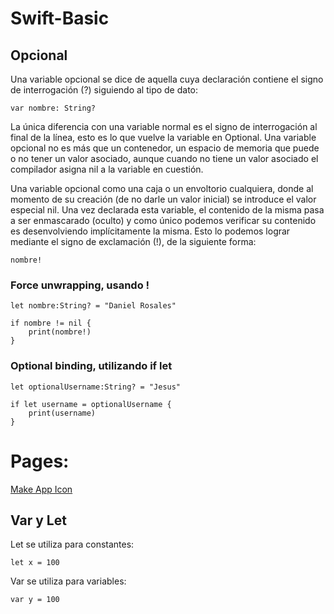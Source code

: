 # Swift-Basic

## Opcional
Una variable opcional se dice de aquella cuya declaración contiene el signo de interrogación (?) siguiendo al tipo de dato:

`var nombre: String?`

La única diferencia con una variable normal es el signo de interrogación al final de la línea, esto es lo que vuelve la variable en Optional. Una variable opcional no es más que un contenedor, un espacio de memoria que puede o no tener un valor asociado, aunque cuando no tiene un valor asociado el compilador asigna nil a la variable en cuestión.

Una variable opcional como una caja o un envoltorio cualquiera, donde al momento de su creación (de no darle un valor inicial) se introduce el valor especial nil. Una vez declarada esta variable, el contenido de la misma pasa a ser enmascarado (oculto) y como único podemos verificar su contenido es desenvolviendo implícitamente la misma. Esto lo podemos lograr mediante el signo de exclamación (!), de la siguiente forma:

`nombre!`


### Force unwrapping, usando !

````
let nombre:String? = "Daniel Rosales"

if nombre != nil {
    print(nombre!)
}
````

### Optional binding, utilizando if let

```
let optionalUsername:String? = "Jesus"

if let username = optionalUsername {
    print(username)
}

```

# Pages:

[Make App Icon](https://makeappicon.com/)


## Var y Let

Let se utiliza para constantes:

`let x = 100`

Var se utiliza para variables:

`var y = 100`


